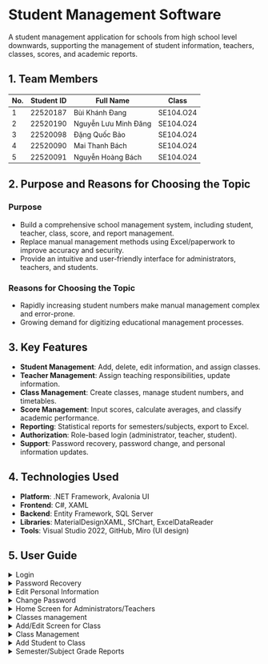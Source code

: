 # Student Management Software

A student management application for schools from high school level downwards, supporting the management of student information, teachers, classes, scores, and academic reports.

## 1. Team Members

| No. | Student ID | Full Name               | Class      |
|-----|------------|-------------------------|------------|
| 1   | 22520187   | Bùi Khánh Đang          | SE104.O24  |
| 2   | 22520190   | Nguyễn Lưu Minh Đăng    | SE104.O24  |
| 3   | 22520098   | Đặng Quốc Bảo           | SE104.O24  |
| 4   | 22520090   | Mai Thanh Bách          | SE104.O24  |
| 5   | 22520091   | Nguyễn Hoàng Bách       | SE104.O24  |

## 2. Purpose and Reasons for Choosing the Topic

### Purpose
- Build a comprehensive school management system, including student, teacher, class, score, and report management.
- Replace manual management methods using Excel/paperwork to improve accuracy and security.
- Provide an intuitive and user-friendly interface for administrators, teachers, and students.

### Reasons for Choosing the Topic
- Rapidly increasing student numbers make manual management complex and error-prone.
- Growing demand for digitizing educational management processes.

## 3. Key Features
- **Student Management**: Add, delete, edit information, and assign classes.
- **Teacher Management**: Assign teaching responsibilities, update information.
- **Class Management**: Create classes, manage student numbers, and timetables.
- **Score Management**: Input scores, calculate averages, and classify academic performance.
- **Reporting**: Statistical reports for semesters/subjects, export to Excel.
- **Authorization**: Role-based login (administrator, teacher, student).
- **Support**: Password recovery, password change, and personal information updates.

## 4. Technologies Used
- **Platform**: .NET Framework, Avalonia UI
- **Frontend**: C#, XAML
- **Backend**: Entity Framework, SQL Server
- **Libraries**: MaterialDesignXAML, SfChart, ExcelDataReader
- **Tools**: Visual Studio 2022, GitHub, Miro (UI design)

## 5. User Guide

<details>
  <summary>Login</summary>

| ![](./ReadmeAssets/Login.png) |
| :---------------------------: |
| _Login Screen_ |

1. Enter credentials.
2. Remember login.
3. Login.
4. Navigate to password recovery.

</details>

<details>
  <summary>Password Recovery</summary>

| ![](./ReadmeAssets/ForgotPassword.png) |
| :------------------------------------: |
| _Password Recovery Screen_ |

1. Enter information.
2. Send verification code via email.
3. Save new password.

</details>

<details>
  <summary>Edit Personal Information</summary>

| ![](./ReadmeAssets/PersonalInfo.png) |
| :----------------------------------: |
| _Personal Information Screen_ |

1. Enter information.
2. Open password change screen.
3. Save edited information.
4. Logout.

</details>

<details>
  <summary>Change Password</summary>

| ![](./ReadmeAssets/ChangePassword.png) |
| :----------------------------------: |
| _Personal Information Screen_ |

1. Enter information.
2. Save.
3. Cancel.

</details>

<details>
  <summary>Home Screen for Administrators/Teachers</summary>

| ![](./ReadmeAssets/Home_Admin.png) | ![](./ReadmeAssets/Home_Teacher.png) |
| :--------------------------------: | :----------------------------------: |
| _Administrator Home Screen_        | _Teacher Home Screen_ |

1. Display home screen.
2. Display reports.
3. Display information.
4. Display class management.
5. Display score management.
6. Display scoreboard system.
7. Display subject management.
8. Display student achievements.
9. Display teaching assignments.
10. Display regulation changes.
11. Display personal information.

</details>

<details>
  <summary>Classes management</summary>

| ![](./ReadmeAssets/Classes.png) |
| :----------------------------------: |
| _Classes Management Screen_ |

1. Filter combobox.
2. Open add class screen.
3. Search class name.
4. Open students in class screen.
5. Open edit class screen.
6. Remove class.

</details>

<details>
  <summary>Add/Edit Screen for Class</summary>

| ![](./ReadmeAssets/Class_Add.png) | ![](./ReadmeAssets/Class_Edit.png) |
| :--------------------------------: | :----------------------------------: |
| _Add Class Screen_        | _Edit Class Screen_ |

1. Enter/Edit information.
2. Save.
3. Cancel.

</details>

<details>
  <summary>Class Management</summary>

| ![](./ReadmeAssets/StudentsInClass.png) |
| :----------------------------------: |
| _Class Management Screen_ |

1. Search student in class.
2. Open add student to class screen.
3. Remove student from class. 

</details>

<details>
  <summary>Add Student to Class</summary>

| ![](./ReadmeAssets/StudentInClass_Add.png) |
| :----------------------------------: |
| _Add Student To Class Screen_ |

1. Search student.
2. Save/Confirm add student.
3. Cancel.

</details>

<details>
  <summary>Semester/Subject Grade Reports</summary>

| ![](./ReadmeAssets/Report_Semester.png) | ![](./ReadmeAssets/Report_Subject.png) |
| :--------------------------------: | :----------------------------------: |
| _Semester Grade Report Screen_        | _Subject Grade Report Screen_ |

1. Filter combobox.
2. Show all.

</details>
